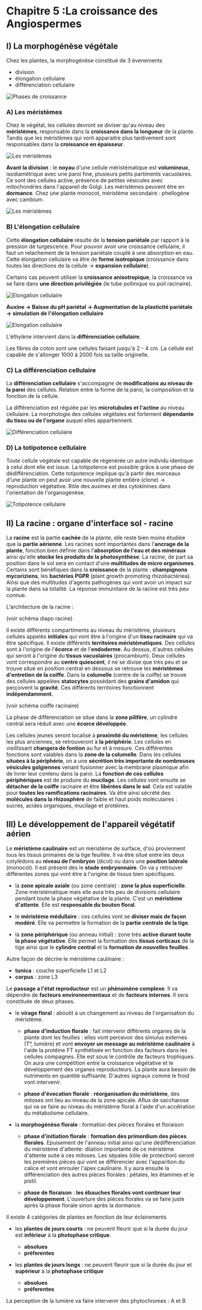 # Chapitre 5 :La croissance des Angiospermes

## I) La morphogénèse végétale

Chez les plantes, la morphogénèse constitué de 3 évenements 

* division
* élongation cellulaire
* différenciation cellulaire

![Phases de croissance](Images/phases.JPG)

### A) Les méristèmes

Chez le végétal, les cellules devront se diviser qu'au niveau des **méristèmes**, responsable dans la **croissance dans la longueur** de la plante. Tandis que les méristèmes qui vont apparaitre plus tardivement sont responsables dans la **croissance en épaisseur**.  

![Les méristèmes](Images/meris.JPG)

**Avant la division** : le **noyau** d'une cellule méristématique est **volumineux**, isodiamétrique avec une paroi fine, plusieurs petits partiments vacuolaires. Ce sont des cellules active, présence de petites vésicules avec mitochondries dans l'appareil de Golgi. Les méristèmes peuvent être en **dormance**. Chez une plante monocot, méristème secondaire :  phellogène avec cambium. 

![Les méristèmes](Images/meris2.JPG)

### B) L'élongation cellulaire

Cette **élongation cellulaire** résulte de la **tension pariétale** par rapport à la pression de turgescence. Pour pouvoir avoir une croissance cellulaire, il faut un relachement de la tension pariétale couplé à une absorption en eau. Cette élongation cellulaire va être de **forme isotropique** (croissance dans toutes les directions de la cellule -> **expansion cellulaire**). 

Certains cas peuvent utiliser la **croissance anisotropique**, la croissance va se faire dans **une direction privilégiée** (le tube pollinique ou poil racinaire). 

![Elongation cellulaire](Images/ellongation.JPG)

**Auxine -> Baisse du pH pariétal -> Augmentation de la plasticité pariétale -> simulation de l'élongation cellulaire**

![Elongation cellulaire](Images/auxine.JPG)

L'éthylène intervient dans la **différenciation cellulaire**. 

Les fibres de coton sont une cellules faisant jusqu'à 2 - 4 cm. La cellule est capable de s'allonger 1000 à 2000 fois sa taille originelle. 

### C) La différenciation cellulaire

La **différenciation cellulaire** s'accompagne de **modifications au niveau de la paroi** des cellules. Relation entre la forme de la paroi, la composition et la fonction de la cellule.

La différenciation est régulée par les **microtubules et l'actine** au niveau cellulaire. La morphologie des cellules végétales est fortement **dépendante du tissu ou de l'organe** auquel elles appartiennent.

![Différenciation cellulaire](Images/diff.JPG)

### D) La totipotence cellulaire

Toute cellule végétale est capable de régénérée un autre individu identique à celui dont elle est issue. La totipotence est possible grâce à une phase de dédifférenciation. Cette totipotence implique qu'à partir des morceaux d'une plante on peut avoir une nouvelle plante entière (clone) -> reproduction végétative. Rôle des auxines et des cytokinines dans l'orientation de l'organogénèse.

![Totipotence cellulaire](Images/totipotence.JPG)

## II) La racine : organe d'interface sol - racine

La **racine** est la partie **cachée** de la plante, elle reste bien moins étudiée que la **partie aérienne**. Les racines sont importantes dans l'**ancrage de la plante**, fonction bien définie dans l'**absorption de l'eau et des minéraux** ainsi qu'elle **stocke les produits de la photosynthèse**.  La racine, de part sa position dans le sol sera en contact d'une **multitudes de micro organismes**. Certains sont bénéfiques dans la **croissance** de la plante : **champignons mycoriziens**, les **bactéries PGPR** (plant growth promoting rhizobactériea). Ainsi que des multitudes d'agents pathogènes qui vont avoir un impact sur la plante dans sa totalité. La réponse immunitaire de la racine est très peu connue. 


L'architecture de la racine : 

(voir schéma diapo racine)

Il existe différents compartiments au niveau du méristème, plusieurs cellules appelés **initiales** qui vont être à l'origine d'un **tissu racinaire** qui va être spécifique. Il existe différents **territoires méristématiques**. Des cellules sont à l'origine de l'**écorce** et de l'**endoderme**. Au dessus, d'autres cellules qui seront à l'origine du **tissus vacuslaires** (procambium). Deux cellules vont correspondre au **centre quiescent**, il ne se divise que très peu et se trouve situé en position central en dessous se retrouve les **méristèmes d'entretien de la coiffe**. Dans la **columelle** (centre de la coiffe) se trouve des cellules appelées **statocytes** possédant des **grains d'amidon** qui perçoivent la **gravité**. Ces différents territoires fonctionnent **indépendamment**.

(voir schéma coiffe racinaire)

La phase de différenciation se situe dans la **zone pilifère**, un cylindre central sera réduit avec une **écorce développée**. 

Les cellules jeunes seront localisé à **proximité du méristème**, les cellules les plus anciennes, se retrouveront à **la périphérie**. Les cellules en vieillissant **changera de fontion** au fur et à mesure. Ces différentes fonctions sont valables dans la **zone de la columelle**. Dans les cellules **situées à la périphérie**, on a une **sécrétion très importante de nombreuses vésicules golgiennes** venant fusionner avec la membrane plasmique afin de livrer leur contenu dans la paroi. La **fonction de ces cellules périphériques** est de produire du **mucilage**. Les cellules vont ensuite se **détacher de la coiffe** racinaire et être **libérées dans le sol**. Cela est valable pour **toutes les ramifications racinaires**. Va être ainsi sécrété des **molécules dans la rhizosphère** de faible et haut poids moléculaires : sucres, acides organiques, mucilage et protéines.  

## III) Le développement de l'appareil végétatif aérien

Le **méristème caulinaire** est un méristème de surface, d'où proviennent tous les tissus primaires de la tige feuillée. Il va être situé entre les deux cotylédons au **niveau de l'embryon** (dicot) ou dans une **position latérale** (monocot). Il est présent dès le **stade embryonnaire**. On va y retrouver différentes zones qui vont être à l'origine de tissus bien spécifiques. 

* la **zone apicale axiale** (ou zone centrale) : **zone la plus superficielle**. Zone méristématique mais elle aura très peu de divisions cellulaire pendant toute la phase végétative de la plante. C'est un **méristème d'attente**. Elle est **responsable du bouton floral**.

* le **méristème médullaire** : ces cellules vont se **diviser mais de façon modéré**. Elle va permettre la formation de la **partie centrale de la tige**.

* la **zone périphérique** (ou anneau initial) : zone très **active durant toute la phase végétative**. Elle permet la formation des **tissus corticaux** de la tige ainsi que le **cylindre central** et la **formation de nouvelles feuilles**.

Autre façon de décrire le méristème caulinaire :

* **tunica** : couche superficielle L1 et L2
* **corpus** : zone L3

Le **passage a l'état reproducteur** est un **phénomène complexe**. Il va dépendre de **facteurs environnementaux** et de **facteurs internes**. Il sera constituée de deux phases.

* le **virage floral** : aboutit à un changement au niveau de l'organisation du méristème.
	* **phase d'induction florale** : fait intervenir différents organes de la plante dont les feuilles : elles vont percevoir des simulus externes (T°, lumière) et vont **envoyer un message au méristème caulinaire** à l'aide la protéine FT synthétisée en fonction des facteurs dans les cellules compagnes. Elle est sous le contrôle de facteurs trophiques. On aura une compétition entre la croissance végétative et le développement des organes reproducteurs. La plante aura besoin de nutriments en quantité suffisante. D'autres signaux comme le froid vont intervenir.

	* **phase d'évocation florale** : **réorganisation du méristème**, des mitoses ont lieu au niveau de la zone apicale. Aflux de saccharose qui va se faire au niveau du méristème floral à l'aide d'un accélration du métabolisme cellulaire.
    
* la **morphogénèse florale** : formation des pièces florales et floraison

	* **phase d'initiation florale** : **formation des primordium des pièces florales**. Epuisement de l'anneau initial ainsi qu'une dédifférenciation du méristème d'attente: dilation importante de ce méristème d'attente suite à ces mitoses. Les sépales (rôle de protection) seront les premières pièces qui vont se différencier avec l'apparition du calice et vont enrouler l'apex caulinaire. Il y aura ensuite la différenciation des autres pièces florales : pétales, les étamines et le pistil.
    
    * **phase de floraison** : **les ébauches florales vont continuer leur développement**. L'ouverture des pièces florales va se faire juste après la phase florale sinon après la dormance.
    
Il existe 4 catégories de plantes en fonction de leur éclairements

* les **plantes de jours courts** : ne peuvent fleurir que si la durée du jour est **inférieur** à la **photophase critique**.
	* **absolues** 
    * **préferentes** 
    
* les **plantes de jours longs** : ne peuvent fleurir que si la durée du jour et **supérieur** à la **photophase critique**
	* **absolues**
    * **préferentes**    

La perception de la lumière va faire intervenir des phytochromes : A et B